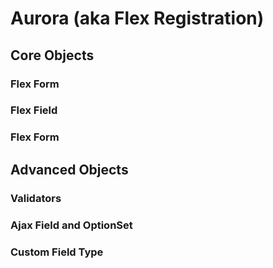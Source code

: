 # Aurora (aka Flex Registration)

## Core Objects

### Flex Form

### Flex Field

### Flex Form

## Advanced Objects

### Validators

### Ajax Field and OptionSet

### Custom Field Type

